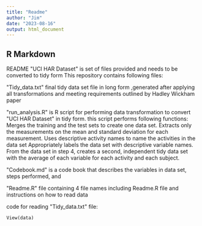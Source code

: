 ```yaml
---
title: "Readme"
author: "Jim"
date: "2023-08-16"
output: html_document
---
```


## R Markdown

README
"UCI HAR Dataset" is set of files provided and needs to be converted to tidy form
This repository contains following files:

"Tidy_data.txt" final tidy data set file in long form ,generated after applying all transformations
and meeting requirements outlined by Hadley Wickham paper 

"run_analysis.R" is R script for performing data transformation to convert "UCI HAR Dataset" in tidy form.
this script performs following functions:
Merges the training and the test sets to create one data set.
Extracts only the measurements on the mean and standard deviation for each measurement. 
Uses descriptive activity names to name the activities in the data set
Appropriately labels the data set with descriptive variable names. 
From the data set in step 4, creates a second, independent tidy data set with the average of each variable for each activity and each subject.

"Codebook.md" is a code book that describes the variables in data set, steps performed, and 

"Readme.R" file containing 4 file names including Readme.R file and instructions on how to read data 


code for reading "Tidy_data.txt" file:

```data <- read.table(file_path, header = TRUE) 
View(data)
```

